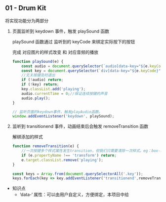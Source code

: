 ## 01 - Drum Kit

将实现功能分为两部分

1. 页面监听到 keydown 事件，触发 playSound 函数

   playSound 函数通过 监听到的 keyCode 来绑定实际按下的按钮

   完成 对应图片的样式改变 和 对应音频的播放

   ```javascript
   function playSound(e) {
       const audio = document.querySelector(`audio[data-key="${e.keyCode}"]`);//模板字符串
       const key = document.querySelector(`div[data-key="${e.keyCode}"]`);
       //无关按键及时退出
       if (!audio) return;
       if (!key) return;
       key.classList.add('playing');
       audio.currentTime = 0;//保证连续按键的声音
       audio.play();
   }
   
   // 监听页面的keydown事件，触发playAudio函数。
   window.addEventListener('keydown', playSound);
   ```

2. 监听到 transitionend 事件，动画结束后会触发 removeTransition 函数

   解绑添加的样式

   ```javascript
   function removeTransition(e) {
       //一次按键多个样式属性发生transition，但我们只需要清除一次样式。eg：box-shadow, transform, border-color
       if (e.propertyName !== 'transform') return;
       e.target.classList.remove('playing');
   }
     
   const keys = Array.from(document.querySelectorAll('.key'));
   keys.forEach(key => key.addEventListener('transitionend',removeTransition));  
   ```

* 知识点
  * ’data-‘ 属性：可以由用户自定义，方便绑定，本项目中给<audio>和<div>添加了’data-key‘

